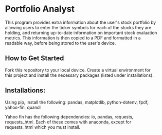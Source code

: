 # Portfolio Analyst

This program provides extra information about the user's stock portfolio by allowing users to enter the ticker symbols for each of the stocks they are holding, and returning up-to-date information on important stock evaluation metrics. This information is then copied to a PDF and formatted in a readable way, before being stored to the user's device.

## How to Get Started

Fork this repository to your local device. Create a virtual environment for this project and install the necessary packages (listed under installations).

## Installations:
Using pip, install the following:
pandas, 
matplotlib, 
python-dotenv, 
fpdf, 
yahoo-fin, 
quandl

Yahoo fin has the following dependencies: io, pandas, requests, requests_html. Each of these comes with anaconda, except for requests_html which you must install.

